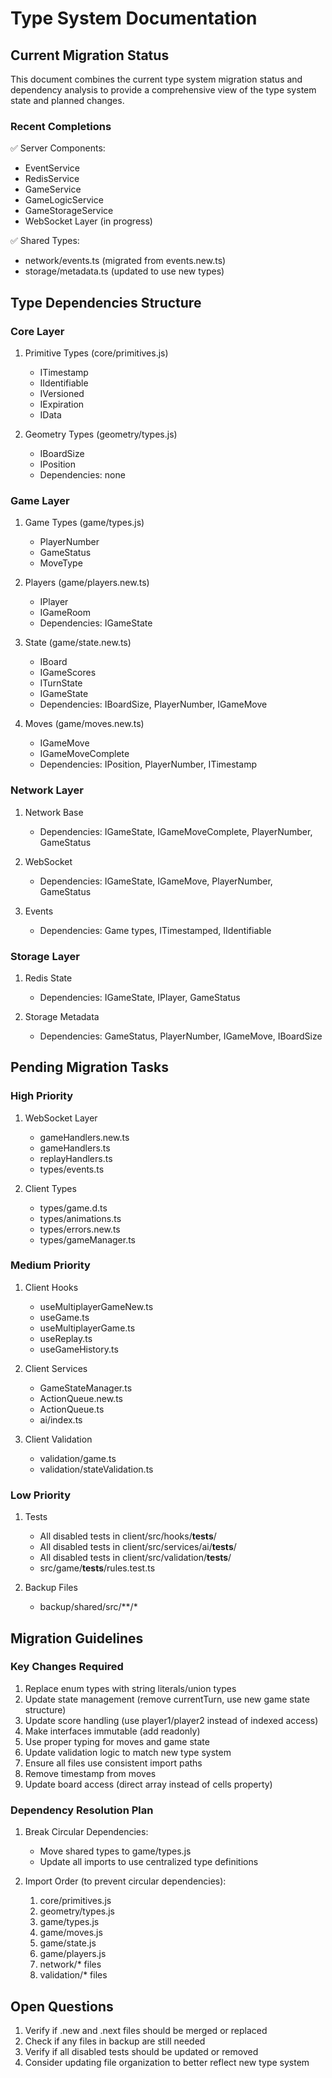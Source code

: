 # Type System Documentation

## Current Migration Status

This document combines the current type system migration status and dependency analysis to provide a comprehensive view of the type system state and planned changes.

### Recent Completions

✅ Server Components:
- EventService
- RedisService
- GameService
- GameLogicService
- GameStorageService
- WebSocket Layer (in progress)

✅ Shared Types:
- network/events.ts (migrated from events.new.ts)
- storage/metadata.ts (updated to use new types)

## Type Dependencies Structure

### Core Layer
1. Primitive Types (core/primitives.js)
   - ITimestamp
   - IIdentifiable
   - IVersioned
   - IExpiration
   - IData

2. Geometry Types (geometry/types.js)
   - IBoardSize
   - IPosition
   - Dependencies: none

### Game Layer
1. Game Types (game/types.js)
   - PlayerNumber
   - GameStatus
   - MoveType

2. Players (game/players.new.ts)
   - IPlayer
   - IGameRoom
   - Dependencies: IGameState

3. State (game/state.new.ts)
   - IBoard
   - IGameScores
   - ITurnState
   - IGameState
   - Dependencies: IBoardSize, PlayerNumber, IGameMove

4. Moves (game/moves.new.ts)
   - IGameMove
   - IGameMoveComplete
   - Dependencies: IPosition, PlayerNumber, ITimestamp

### Network Layer
1. Network Base
   - Dependencies: IGameState, IGameMoveComplete, PlayerNumber, GameStatus

2. WebSocket
   - Dependencies: IGameState, IGameMove, PlayerNumber, GameStatus

3. Events
   - Dependencies: Game types, ITimestamped, IIdentifiable

### Storage Layer
1. Redis State
   - Dependencies: IGameState, IPlayer, GameStatus

2. Storage Metadata
   - Dependencies: GameStatus, PlayerNumber, IGameMove, IBoardSize

## Pending Migration Tasks

### High Priority
1. WebSocket Layer
   - gameHandlers.new.ts
   - gameHandlers.ts
   - replayHandlers.ts
   - types/events.ts

2. Client Types
   - types/game.d.ts
   - types/animations.ts
   - types/errors.new.ts
   - types/gameManager.ts

### Medium Priority
1. Client Hooks
   - useMultiplayerGameNew.ts
   - useGame.ts
   - useMultiplayerGame.ts
   - useReplay.ts
   - useGameHistory.ts

2. Client Services
   - GameStateManager.ts
   - ActionQueue.new.ts
   - ActionQueue.ts
   - ai/index.ts

3. Client Validation
   - validation/game.ts
   - validation/stateValidation.ts

### Low Priority
1. Tests
   - All disabled tests in client/src/hooks/__tests__/
   - All disabled tests in client/src/services/ai/__tests__/
   - All disabled tests in client/src/validation/__tests__/
   - src/game/__tests__/rules.test.ts

2. Backup Files
   - backup/shared/src/**/*

## Migration Guidelines

### Key Changes Required
1. Replace enum types with string literals/union types
2. Update state management (remove currentTurn, use new game state structure)
3. Update score handling (use player1/player2 instead of indexed access)
4. Make interfaces immutable (add readonly)
5. Use proper typing for moves and game state
6. Update validation logic to match new type system
7. Ensure all files use consistent import paths
8. Remove timestamp from moves
9. Update board access (direct array instead of cells property)

### Dependency Resolution Plan
1. Break Circular Dependencies:
   - Move shared types to game/types.js
   - Update all imports to use centralized type definitions

2. Import Order (to prevent circular dependencies):
   1. core/primitives.js
   2. geometry/types.js
   3. game/types.js
   4. game/moves.js
   5. game/state.js
   6. game/players.js
   7. network/* files
   8. validation/* files

## Open Questions

1. Verify if .new and .next files should be merged or replaced
2. Check if any files in backup are still needed
3. Verify if all disabled tests should be updated or removed
4. Consider updating file organization to better reflect new type system